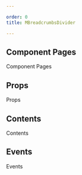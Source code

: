 ```yaml
---

order: 0
title: MBreadcrumbsDivider

---
```

 
## Component Pages
 
Component Pages
 
## Props
 
Props
 
## Contents
 
Contents
 
## Events
 
Events
 

